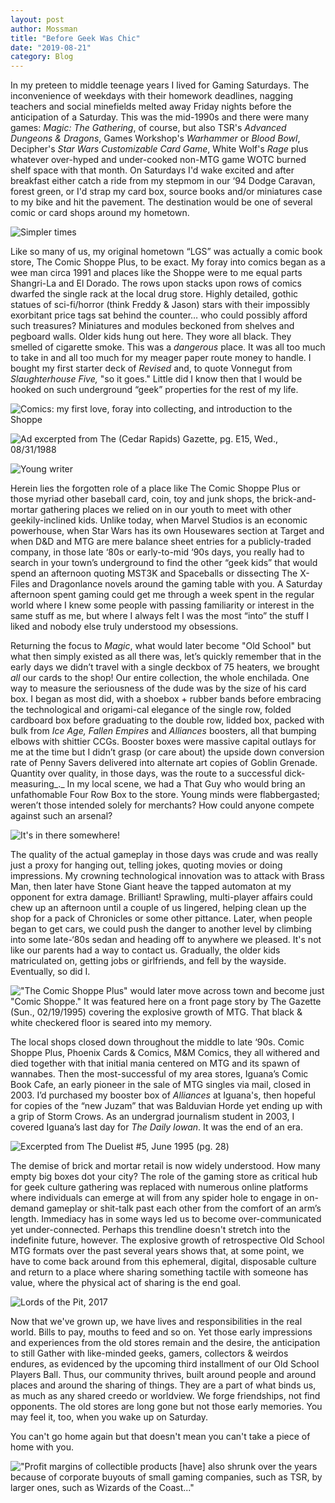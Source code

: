 ```yaml
---
layout: post
author: Mossman
title: "Before Geek Was Chic"
date: "2019-08-21"
category: Blog
---
```


In my preteen to middle teenage years I lived for Gaming Saturdays. The inconvenience of weekdays with their homework deadlines, nagging teachers and social minefields melted away Friday nights before the anticipation of a Saturday. This was the mid-1990s and there were many games: _Magic: The Gathering_, of course, but also TSR's _Advanced Dungeons & Dragons_, Games Workshop's _Warhammer_ or _Blood Bowl_, Decipher's _Star Wars Customizable Card Game_, White Wolf's _Rage_ plus whatever over-hyped and under-cooked non-MTG game WOTC burned shelf space with that month. On Saturdays I'd wake excited and after breakfast either catch a ride from my stepmom in our ‘94 Dodge Caravan, forest green, or I'd strap my card box, source books and/or miniatures case to my bike and hit the pavement. The destination would be one of several comic or card shops around my hometown.

![*Simpler times*](/assets/images/2019/08/IMG_1359.jpg)

Like so many of us, my original hometown “LGS” was actually a comic book store, The Comic Shoppe Plus, to be exact. My foray into comics began as a wee man circa 1991 and places like the Shoppe were to me equal parts Shangri-La and El Dorado. The rows upon stacks upon rows of comics dwarfed the single rack at the local drug store. Highly detailed, gothic statues of sci-fi/horror (think Freddy & Jason) stars with their impossibly exorbitant price tags sat behind the counter… who could possibly afford such treasures? Miniatures and modules beckoned from shelves and pegboard walls. Older kids hung out here. They wore all black. They smelled of cigarette smoke. This was a _dangerous_ place. It was all too much to take in and all too much for my meager paper route money to handle. I bought my first starter deck of _Revised_ and, to quote Vonnegut from _Slaughterhouse Five,_ "so it goes." Little did I know then that I would be hooked on such underground “geek” properties for the rest of my life.

![*Comics: my first love, foray into collecting, and introduction to the Shoppe*](/assets/images/2019/08/comix.png)

![*Ad excerpted from The (Cedar Rapids) Gazette, pg. E15, Wed., 08/31/1988*](/assets/images/2019/08/CSP-1988-08-31-1.png)

![*Young writer*](/assets/images/2019/08/IMG_1361-1.jpeg)

Herein lies the forgotten role of a place like The Comic Shoppe Plus or those myriad other baseball card, coin, toy and junk shops, the brick-and-mortar gathering places we relied on in our youth to meet with other geekily-inclined kids. Unlike today, when Marvel Studios is an economic powerhouse, when Star Wars has its own Housewares section at Target and when D&D and MTG are mere balance sheet entries for a publicly-traded company, in those late ‘80s or early-to-mid ‘90s days, you really had to search in your town’s underground to find the other “geek kids” that would spend an afternoon quoting MST3K and Spaceballs or dissecting The X-Files and Dragonlance novels around the gaming table with you. A Saturday afternoon spent gaming could get me through a week spent in the regular world where I knew some people with passing familiarity or interest in the same stuff as me, but where I always felt I was the most “into” the stuff I liked and nobody else truly understood my obsessions.

Returning the focus to _Magic_, what would later become "Old School" but what then simply existed as all there was, let’s quickly remember that in the early days we didn’t travel with a single deckbox of 75 heaters, we brought _all_ our cards to the shop! Our entire collection, the whole enchilada. One way to measure the seriousness of the dude was by the size of his card box. I began as most did, with a shoebox + rubber bands before embracing the technological and origami-cal elegance of the single row, folded cardboard box before graduating to the double row, lidded box, packed with bulk from _Ice Age, Fallen Empires_ and _Alliances_ boosters, all that bumping elbows with shittier CCGs. Booster boxes were massive capital outlays for me at the time but I didn’t grasp (or care about) the upside down conversion rate of Penny Savers delivered into alternate art copies of Goblin Grenade. Quantity over quality, in those days, was the route to a successful dick-measuring_._ In my local scene, we had a That Guy who would bring an unfathomable Four Row Box to the store. Young minds were flabbergasted; weren’t those intended solely for merchants? How could anyone compete against such an arsenal?

![*It's in there somewhere!*](/assets/images/2019/08/longbox.jpg)

The quality of the actual gameplay in those days was crude and was really just a proxy for hanging out, telling jokes, quoting movies or doing impressions. My crowning technological innovation was to attack with Brass Man, then later have Stone Giant heave the tapped automaton at my opponent for extra damage. Brilliant! Sprawling, multi-player affairs could chew up an afternoon until a couple of us lingered, helping clean up the shop for a pack of Chronicles or some other pittance. Later, when people began to get cars, we could push the danger to another level by climbing into some late-‘80s sedan and heading off to anywhere we pleased. It's not like our parents had a way to contact us. Gradually, the older kids matriculated on, getting jobs or girlfriends, and fell by the wayside. Eventually, so did I.

!["The Comic Shoppe Plus" would later move across town and become just "Comic Shoppe."
It was featured here on a front page story by The Gazette (Sun., 02/19/1995) covering the explosive growth of MTG. That black & white checkered floor is seared into my memory.](/assets/images/2019/08/comic-shoppe-gazette-1A-sun-1995-02-19.png)

The local shops closed down throughout the middle to late ‘90s. Comic Shoppe Plus, Phoenix Cards & Comics, M&M Comics, they all withered and died together with that initial mania centered on MTG and its spawn of wannabes. Then the most-successful of my area stores, Iguana’s Comic Book Cafe, an early pioneer in the sale of MTG singles via mail, closed in 2003. I’d purchased my booster box of _Alliances_ at Iguana's, then hopeful for copies of the “new Juzam” that was Balduvian Horde yet ending up with a grip of Storm Crows. As an undergrad journalism student in 2003, I covered Iguana’s last day for _The Daily Iowan_. It was the end of an era.

![*Excerpted from The Duelist #5, June 1995 (pg. 28)*](/assets/images/2019/08/28-1.jpg)

The demise of brick and mortar retail is now widely understood. How many empty big boxes dot your city? The role of the gaming store as critical hub for geek culture gathering was replaced with numerous online platforms where individuals can emerge at will from any spider hole to engage in on-demand gameplay or shit-talk past each other from the comfort of an arm’s length. Immediacy has in some ways led us to become over-communicated yet under-connected. Perhaps this trendline doesn't stretch into the indefinite future, however. The explosive growth of retrospective Old School MTG formats over the past several years shows that, at some point, we have to come back around from this ephemeral, digital, disposable culture and return to a place where sharing something tactile with someone has value, where the physical act of sharing is the end goal.

![*Lords of the Pit, 2017*](/assets/images/2019/08/lotp-us-flag.jpg)

Now that we've grown up, we have lives and responsibilities in the real world. Bills to pay, mouths to feed and so on. Yet those early impressions and experiences from the old stores remain and the desire, the anticipation to still Gather with like-minded geeks, gamers, collectors & weirdos endures, as evidenced by the upcoming third installment of our Old School Players Ball. Thus, our community thrives, built around people and around places and around the sharing of things. They are a part of what binds us, as much as any shared creedo or worldview. We forge friendships, not find opponents. The old stores are long gone but not those early memories. You may feel it, too, when you wake up on Saturday.

You can't go home again but that doesn't mean you can't take a piece of home with you.

!["Profit margins of collectible products \[have\] also shrunk over the years because of corporate buyouts of small gaming companies, such as TSR, by larger ones, such as Wizards of the Coast..."](/assets/images/2019/08/iguanha-1.png)
